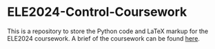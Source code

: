 # ELE2024-Control-Coursework

This is a repository to store the Python code and LaTeX markup for the ELE2024 coursework. A brief of the coursework can be found [here](https://github.com/drlim2u/ELE2024-Control-Coursework/blob/main/Control%20Coursework%202020%20v1.pdf "Coursework Brief").
